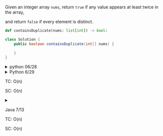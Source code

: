 Given an integer array `nums`, return `true` if any value appears at least twice in the array, 

and return `false` if every element is distinct.

```py
def containsDuplicate(nums: list[int]) -> bool:

```

```java
class Solution {
    public boolean containsDuplicate(int[] nums) {
        
    }
}
```

<details>

  <summary>python 06/28</summary>

```py
# time complexity: O(n)
# space complexity : O(n)

nums = [1,2,4,5,3]

def contains_duplicate( nums):
    hashmap = set()

    for el in nums:
        if el in hashmap:
            return True
        hashmap.add(el)
        
    return False
        
```

</details>

<details>

  <summary>Python 6/29
  
  TC: O(n)
  
  SC: O(n)
  
  </summary>

```py
# Time Complexity: O(n)
# Space Complexity: O(n)
def containsDuplicate(nums: list[int]) -> bool:
    hashmap = {}

    for num in nums:
        hashmap[num] = hashmap.get(num,0) + 1
    
    for k in hashmap:
        if hashmap[k] > 1:
            return True
        
    return False
```

</details>


<details>

  <summary>
  
  Java 7/13
  
  TC: O(n)

  SC: O(n)
  
  </summary>

```java
class Solution {
    public static boolean containsDuplicate(int[] nums) {
        HashMap<String, Integer> numsFrequency = new HashMap<>();
        
        for (int num: nums) {
            if (numsFrequency.containsKey(Integer.toString(num))) {
                return true;
            } else {
                numsFrequency.put(Integer.toString(num), 1);
            }
        }
        return false;
    }
}
```

</details>
